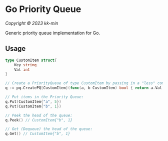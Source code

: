 # Go Priority Queue 
_Copyright © 2023 kk-min_

Generic priority queue implementation for Go.

## Usage


```go
type CustomItem struct{
	Key string
	Val int
}

// Create a PriorityQueue of type CustomItem by passing in a "less" comparator function to CreatePQ:
q := pq.CreatePQ[CustomItem](func(a, b CustomItem) bool { return a.Val < b.Val })

// Put items in the Priority Queue:
q.Put(CustomItem{"a", 5})
q.Put(CustomItem{"b", 1})

// Peek the head of the queue:
q.Peek() // CustomItem{"b", 1}

// Get (Dequeue) the head of the queue:
q.Get() // CustomItem{"b", 1}
```
